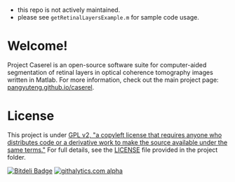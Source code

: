 ##### 
+ this repo is not actively maintained.
+ please see `getRetinalLayersExample.m` for sample code usage.

# Welcome!

Project Caserel is an open-source software suite for computer-aided segmentation of retinal layers in optical coherence tomography images written in Matlab.  For more information, check out the main project page: [pangyuteng.github.io/caserel](http://pangyuteng.github.io/caserel/).



# License
This project is under [GPL v2, "a copyleft license that requires anyone who distributes code or a derivative work to make the source available under the same terms."](http://choosealicense.com/licenses/gpl-v2/)  For full details, see the [LICENSE](https://github.com/pangyuteng/caserel/blob/master/LICENSE) file provided in the project folder.


[![Bitdeli Badge](https://d2weczhvl823v0.cloudfront.net/pangyuteng/caserel/trend.png)](https://bitdeli.com/free "Bitdeli Badge")
[![githalytics.com alpha](https://cruel-carlota.pagodabox.com/1375c1d50439709f78fe58b7ca085e7e "githalytics.com")](http://githalytics.com/pangyuteng/caserel)
